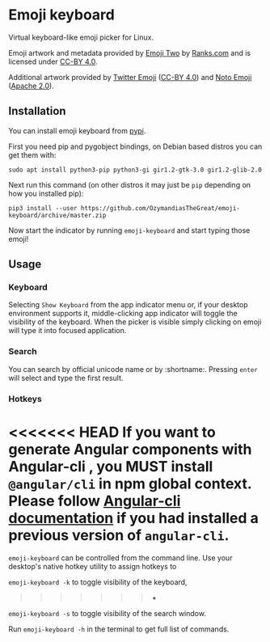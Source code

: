 # Emoji keyboard

Virtual keyboard-like emoji picker for Linux.

Emoji artwork and metadata provided by [Emoji Two](https://emojitwo.github.io/)
by [Ranks.com](http://www.ranks.com/) and is licensed under
[CC-BY 4.0](https://creativecommons.org/licenses/by/4.0/legalcode).

Additional artwork provided by
[Twitter Emoji](https://github.com/twitter/twemoji)
([CC-BY 4.0](https://creativecommons.org/licenses/by/4.0/legalcode)) and
[Noto Emoji](https://github.com/googlei18n/noto-emoji)
([Apache 2.0](https://github.com/googlei18n/noto-emoji/blob/master/LICENSE)).

## Installation

You can install emoji keyboard from [pypi](https://pypi.org/project/emoji-keyboard).

First you need pip and pygobject bindings, on Debian based distros you can get them with:

```sudo apt install python3-pip python3-gi gir1.2-gtk-3.0 gir1.2-glib-2.0```

Next run this command (on other distros it may just be `pip` depending on how you installed pip):

```pip3 install --user https://github.com/OzymandiasTheGreat/emoji-keyboard/archive/master.zip```

Now start the indicator by running `emoji-keyboard` and start typing those emoji!

## Usage

### Keyboard

Selecting `Show Keyboard` from the app indicator menu or, if your desktop
environment supports it, middle-clicking app indicator will toggle the visibility
of the keyboard. When the picker is visible simply clicking on emoji will type it
into focused application.

### Search

You can search by official unicode name or by :shortname:.
Pressing `enter` will select and type the first result.

### Hotkeys

<<<<<<< HEAD
If you want to generate Angular components with Angular-cli , you **MUST** install `@angular/cli` in npm global context.
Please follow [Angular-cli documentation](https://github.com/angular/angular-cli) if you had installed a previous version of `angular-cli`.
=======
`emoji-keyboard` can be controlled from the command line. Use your desktop's
native hotkey utility to assign hotkeys to

`emoji-keyboard -k` to toggle visibility of the keyboard,
>>>>>>> -

`emoji-keyboard -s` to toggle visibility of the search window.

Run `emoji-keyboard -h` in the terminal to get full list of commands.
